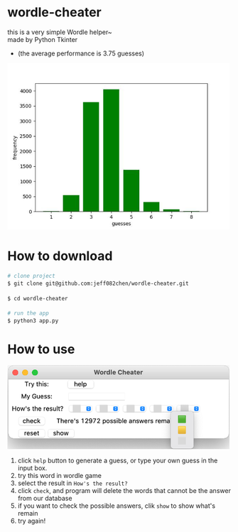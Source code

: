 # wordle-cheater
this is a very simple Wordle helper~  
made by Python Tkinter  
+ (the average performance is 3.75 guesses)  
<img src="https://github.com/jeff082chen/wordle_cheater/blob/main/exemple/graph.jpg" width="500"/>  

# How to download
``` zsh
# clone project
$ git clone git@github.com:jeff082chen/wordle-cheater.git

$ cd wordle-cheater

# run the app
$ python3 app.py
```

# How to use
<img src="https://github.com/jeff082chen/wordle_cheater/blob/main/exemple/image.png" width="500"/>  

1. click `help` button to generate a guess, or type your own guess in the input box.
2. try this word in wordle game
3. select the result in `How's the result?`
4. click `check`, and program will delete the words that cannot be the answer from our database
5. if you want to check the possible answers, clik `show` to show what's remain
6. try again!
